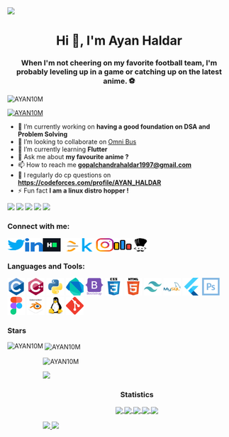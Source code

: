 <img src="https://4kwallpapers.com/images/walls/thumbs_3t/13642.png"/>

<h1 align="center">Hi 👋, I'm Ayan Haldar</h1>
<h3 align="center">When I'm not cheering on my favorite football team, I'm probably leveling up in a game or catching up on the latest anime. ⚽️</h3>
<p align="left"> <img src="https://komarev.com/ghpvc/?username=AYAN10M&label=Profile%20views&color=0e75b6&style=flat" alt="AYAN10M" /> </p>

<p align="left"> <a href="https://github.com/ryo-ma/github-profile-trophy"><img src="https://github-profile-trophy.vercel.app/?username=AYAN10M&theme=dracula" alt="AYAN10M" /></a> </p>

- 🔭 I’m currently working on **having a good foundation on DSA and Problem Solving**
- 👯 I’m looking to collaborate on [Omni Bus](https://github.com/AkashSharma786/BusTracking.git)
- 🌱 I’m currently learning **Flutter**
- 💬 Ask me about **my favourite anime ?**
- 📫 How to reach me **gopalchandrahaldar1997@gmail.com**
- 📝 I regularly do cp questions on **https://codeforces.com/profile/AYAN_HALDAR**
- ⚡ Fun fact **I am a linux distro hopper !**

<div> <a href="https://twitter.com/@ayanxhaldar" target="_blank"><img src="https://img.shields.io/badge/Twitter-1DA1F2?style=for-the-badge&logo=twitter&logoColor=white" target="_blank"></a>
<a href="https://www.linkedin.com/in/ayanhaldar10m" target="_blank"><img src="https://img.shields.io/badge/LinkedIn-0077B5?style=for-the-badge&logo=linkedin&logoColor=white" target="_blank"></a>
<a href="https://github.com/AYAN10M" target="_blank"><img src="https://img.shields.io/badge/GitHub-100000?style=for-the-badge&logo=github&logoColor=white" target="_blank"></a>
<a href="https://instagram.com/mr.ayan_haldar" target="_blank"><img src="https://img.shields.io/badge/Instagram-E4405F?style=for-the-badge&logo=instagram&logoColor=white" target="_blank"></a>
<a href = "mailto:gopalchandrahaldar1997@gmail.com"><img src="https://img.shields.io/badge/-Gmail-%23333?style=for-the-badge&logo=gmail&logoColor=white" target="_blank"></a>
</div><h3 align="left">Connect with me:</h3>
<p align="left">
<a href="https://twitter.com/@ayanxhaldar" target="blank"><img align="center" src="https://raw.githubusercontent.com/teamedwardforever/Readme-Generator/71f25dd8b98329b168142a6b782a107b75eab178/svg/Social/twitter.svg" alt="@ayanxhaldar" height="30" width="40" /></a><a href="https://linkedin.com/in/ayanhaldar10m" target="blank"><img align="center" src="https://raw.githubusercontent.com/teamedwardforever/Readme-Generator/71f25dd8b98329b168142a6b782a107b75eab178/svg/Social/linked-in-alt.svg" alt="ayanhaldar10m" height="30" width="40" /></a><a href="https://www.hackerrank.com/@ayanhaldar" target="blank"><img align="center" src="https://raw.githubusercontent.com/teamedwardforever/Readme-Generator/71f25dd8b98329b168142a6b782a107b75eab178/svg/Social/hackerrank.svg" alt="@ayanhaldar" height="30" width="40" /></a><a href="https://www.leetcode.com/ayan_haldar" target="blank"><img align="center" src="https://raw.githubusercontent.com/teamedwardforever/Readme-Generator/71f25dd8b98329b168142a6b782a107b75eab178/svg/Social/leet-code.svg" alt="ayan_haldar" height="30" width="40" /></a><a href="https://kaggle.com/ayanhaldar" target="blank"><img align="center" src="https://raw.githubusercontent.com/teamedwardforever/Readme-Generator/71f25dd8b98329b168142a6b782a107b75eab178/svg/Social/kaggle.svg" alt="ayanhaldar" height="30" width="40" /></a><a href="https://instagram.com/mr.ayan_haldar" target="blank"><img align="center" src="https://raw.githubusercontent.com/teamedwardforever/Readme-Generator/71f25dd8b98329b168142a6b782a107b75eab178/svg/Social/instagram.svg" alt="mr.ayan_haldar" height="30" width="40" /></a><a href="https://codeforces.com/profile/AYAN_HALDAR" target="blank"><img align="center" src="https://raw.githubusercontent.com/teamedwardforever/Readme-Generator/71f25dd8b98329b168142a6b782a107b75eab178/svg/Social/codeforces.svg" alt="AYAN_HALDAR" height="30" width="40" /></a><a href="https://www.codechef.com/users/print_ayan" target="blank"><img align="center" src="https://raw.githubusercontent.com/teamedwardforever/Readme-Generator/71f25dd8b98329b168142a6b782a107b75eab178/svg/Social/codechef.svg" alt="print_ayan" height="30" width="40" /></a></p>

<h3 align="left">Languages and Tools:</h3>
<p align="left">
<img src="https://raw.githubusercontent.com/teamedwardforever/Readme-Generator/71f25dd8b98329b168142a6b782a107b75eab178/svg/Skills/Languages/c-original.svg" alt="C" width="40" height="40"/>
<img src="https://raw.githubusercontent.com/teamedwardforever/Readme-Generator/71f25dd8b98329b168142a6b782a107b75eab178/svg/Skills/Languages/cplusplus-original.svg" alt="CPP" width="40" height="40"/>
<img src="https://raw.githubusercontent.com/teamedwardforever/Readme-Generator/71f25dd8b98329b168142a6b782a107b75eab178/svg/Skills/Languages/python-original.svg" alt="Python" width="40" height="40"/>
<img src="https://raw.githubusercontent.com/teamedwardforever/Readme-Generator/71f25dd8b98329b168142a6b782a107b75eab178/svg/Skills/Mobile/dartlang-icon.svg" alt="Dart" width="40" height="40"/>
<img src="https://raw.githubusercontent.com/teamedwardforever/Readme-Generator/71f25dd8b98329b168142a6b782a107b75eab178/svg/Skills/Frontend/bootstrap-plain-wordmark.svg" alt="Bootstrap" width="40" height="40"/>
<img src="https://raw.githubusercontent.com/teamedwardforever/Readme-Generator/71f25dd8b98329b168142a6b782a107b75eab178/svg/Skills/Frontend/css3-original-wordmark.svg" alt="Css" width="40" height="40"/>
<img src="https://raw.githubusercontent.com/teamedwardforever/Readme-Generator/71f25dd8b98329b168142a6b782a107b75eab178/svg/Skills/Frontend/html5-original-wordmark.svg" alt="HTML" width="40" height="40"/>
<img src="https://raw.githubusercontent.com/teamedwardforever/Readme-Generator/71f25dd8b98329b168142a6b782a107b75eab178/svg/Skills/Frontend/tailwindcss-icon.svg" alt="Tailwindcss" width="40" height="40"/>
<img src="https://raw.githubusercontent.com/teamedwardforever/Readme-Generator/71f25dd8b98329b168142a6b782a107b75eab178/svg/Skills/Database/mysql-original-wordmark.svg" alt="Mysql" width="40" height="40"/>
<img src="https://raw.githubusercontent.com/teamedwardforever/Readme-Generator/71f25dd8b98329b168142a6b782a107b75eab178/svg/Skills/Mobile/flutterio-icon.svg" alt="Flutter" width="40" height="40"/>
<img src="https://raw.githubusercontent.com/teamedwardforever/Readme-Generator/71f25dd8b98329b168142a6b782a107b75eab178/svg/Skills/Software/photoshop-line.svg" alt="Photoshop" width="40" height="40"/>
<img src="https://raw.githubusercontent.com/teamedwardforever/Readme-Generator/71f25dd8b98329b168142a6b782a107b75eab178/svg/Skills/Software/figma-icon.svg" alt="Figma" width="40" height="40"/>
<img src="https://raw.githubusercontent.com/teamedwardforever/Readme-Generator/71f25dd8b98329b168142a6b782a107b75eab178/svg/Skills/Software/blender_community_badge_white.svg" alt="Blender" width="40" height="40"/>
<img src="https://raw.githubusercontent.com/teamedwardforever/Readme-Generator/71f25dd8b98329b168142a6b782a107b75eab178/svg/Skills/Other/linux-original.svg" alt="Linux" width="40" height="40"/>
<img src="https://raw.githubusercontent.com/teamedwardforever/Readme-Generator/71f25dd8b98329b168142a6b782a107b75eab178/svg/Skills/Other/git-scm-icon.svg" alt="Git" width="40" height="40"/>
</p>

<h3 align="left">Stars</h3>
<img align="left" height="180em" src="https://github-readme-stats.vercel.app/api/top-langs/?username=AYAN10M&layout=compact&theme=transparent" alt=AYAN10M />

<p>&nbsp;<img align="center" height="180em" src="https://github-readme-stats.vercel.app/api?username=AYAN10M&show_icons=true&locale=en&theme=transparent" alt="AYAN10M" /></p>

<p><img align="center" height="180em" src="https://github-readme-streak-stats.herokuapp.com/?user=AYAN10M&theme=transparent" alt="AYAN10M" /></p>

<img src="https://user-images.githubusercontent.com/73097560/115834477-dbab4500-a447-11eb-908a-139a6edaec5c.gif"><h3 align="center">Statistics</h3>
<div align="center">
<a href="https://github.com/AYAN10M">
<img align="center" src="http://github-profile-summary-cards.vercel.app/api/cards/stats?username=AYAN10M&theme=2077" height="180em" />
<img align="center" src="http://github-profile-summary-cards.vercel.app/api/cards/most-commit-language?username=AYAN10M&theme=2077" height="180em" />
<img align="center" src="http://github-profile-summary-cards.vercel.app/api/cards/repos-per-language?username=AYAN10M&theme=2077" height="180em" />
<img align="center" src="http://github-profile-summary-cards.vercel.app/api/cards/productive-time?username=AYAN10M&theme=2077" height="180em" />
<img align="center" src="http://github-profile-summary-cards.vercel.app/api/cards/profile-details?username=AYAN10M&theme=2077" height="180em" />
</div>
<br>
<img src="https://i.imgur.com/PqoavY9.gifhttps://i.imgur.com/PqoavY9.gif"/>
<img src="https://raw.githubusercontent.com/Trilokia/Trilokia/379277808c61ef204768a61bbc5d25bc7798ccf1/bottom_header.svg" />
